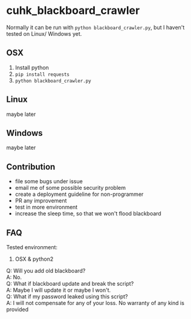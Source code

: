 # cuhk_blackboard_crawler

Normally it can be run with `python blackboard_crawler.py`, but I haven't tested on Linux/ Windows yet.

## OSX

1. Install python
2. `pip install requests`
3. `python blackboard_crawler.py`

## Linux

maybe later

## Windows

maybe later

## Contribution
* file some bugs under issue
* email me of some possible security problem
* create a deployment guideline for non-programmer
* PR any improvement
* test in more environment
* increase the sleep time, so that we won't flood blackboard

## FAQ

Tested environment:  

1. OSX & python2

Q: Will you add old blackboard?  
A: No.  
Q: What if blackboard update and break the script?  
A: Maybe I will update it or maybe I won't.  
Q: What if my password leaked using this script?   
A: I will not compensate for any of your loss. No warranty of any kind is provided  